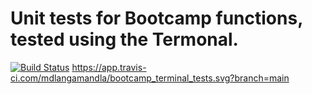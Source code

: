# Unit tests for Bootcamp functions, tested using the Termonal.

[![Build Status](https://app.travis-ci.com/mdlangamandla/bootcamp_terminal_tests.svg?branch=Meli)](https://app.travis-ci.com/mdlangamandla/bootcamp_terminal_tests)
https://app.travis-ci.com/mdlangamandla/bootcamp_terminal_tests.svg?branch=main
